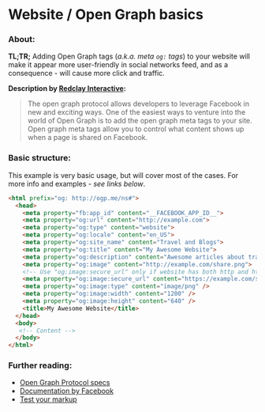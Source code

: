 Website / Open Graph basics
======

### About:
__TL;TR;__
Adding Open Graph tags (*a.k.a. meta `og:` tags*) to your website will make it appear more user-friendly in social networks feed, and as a consequence - will cause more click and traffic.

__Description by [Redclay Interactive](https://www.redclayinteractive.com/what-are-open-graph-tags/):__
> The open graph protocol allows developers to leverage Facebook in new and exciting ways. One of the easiest ways to venture into the world of Open Graph is to add the open graph meta tags to your site. Open graph meta tags allow you to control what content shows up when a page is shared on Facebook.

### Basic structure:
This example is very basic usage, but will cover most of the cases. For more info and examples - *see links below*.

```html
<html prefix="og: http://ogp.me/ns#">
  <head>
    <meta property="fb:app_id" content="__FACEBOOK_APP_ID__">
    <meta property="og:url" content="http://example.com">
    <meta property="og:type" content="website">
    <meta property="og:locale" content="en_US">
    <meta property="og:site_name" content="Travel and Blogs">
    <meta property="og:title" content="My Awesome Website">
    <meta property="og:description" content="Awesome articles about travell">
    <meta property="og:image" content="http://example.com/share.png">
    <!-- Use "og:image:secure_url" only if website has both http and httpS versions -->
    <meta property="og:image:secure_url" content="https://example.com/share.png">
    <meta property="og:image:type" content="image/png" />
    <meta property="og:image:width" content="1200" />
    <meta property="og:image:height" content="640" />
    <title>My Awesome Website</title>
  </head>
  <body>
   <!-- Content -->
  </body>
</html>
```

### Further reading:
 - [Open Graph Protocol specs](http://ogp.me/)
 - [Documentation by Facebook](https://developers.facebook.com/docs/sharing/webmasters)
 - [Test your markup](https://developers.facebook.com/tools/debug/sharing/)
